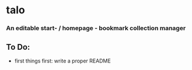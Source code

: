 # talo

### An editable start- / homepage - bookmark collection manager


## To Do:

* first things first: write a proper README
